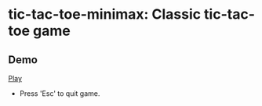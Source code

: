 # tic-tac-toe-minimax: Classic tic-tac-toe game
## Demo
[Play](https://ankit-saha-iiitbbsr.github.io/tic-tac-toe-minimax/)
- Press 'Esc' to quit game.
